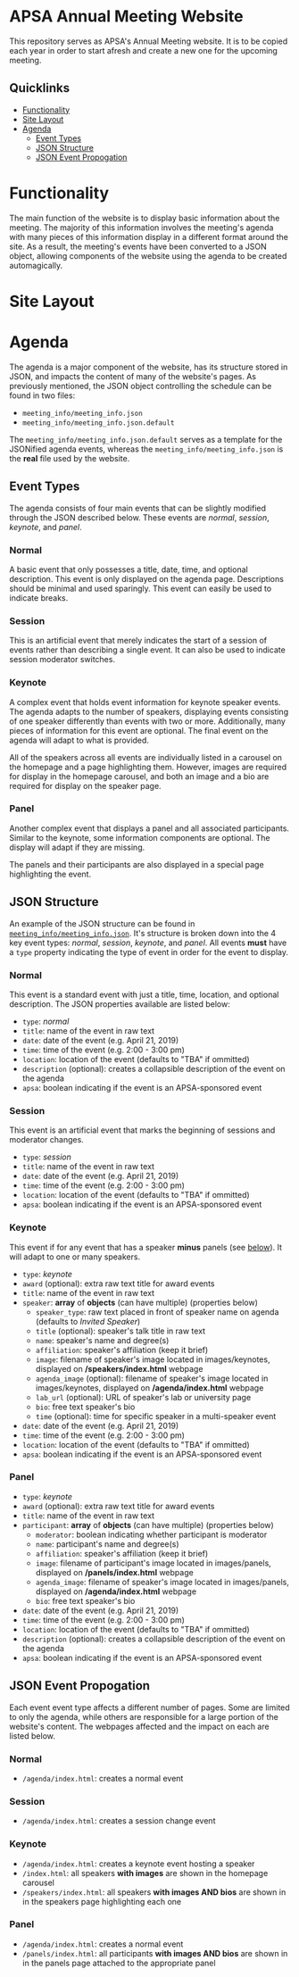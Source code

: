 # APSA Annual Meeting Website
This repository serves as APSA's Annual Meeting website.  It is to be copied each year in order to start afresh and create a new one for the upcoming meeting.

## Quicklinks
* [Functionality](#functionality)
* [Site Layout](#site-layout)
* [Agenda](#agenda)
    * [Event Types](#event-types)
    * [JSON Structure](#json-structure)
    * [JSON Event Propogation](#json-event-propogation)

# Functionality
The main function of the website is to display basic information about the meeting.  The majority of this information involves the meeting's agenda with many pieces of this information display in a different format around the site.  As a result, the meeting's events have been converted to a JSON object, allowing components of the website using the agenda to be created automagically.

# Site Layout


# Agenda
The agenda is a major component of the website, has its structure stored in JSON, and impacts the content of many of the website's pages.  As previously mentioned, the JSON object controlling the schedule can be found in two files:

* `meeting_info/meeting_info.json`
* `meeting_info/meeting_info.json.default`

The `meeting_info/meeting_info.json.default` serves as a template for the JSONified agenda events, whereas the `meeting_info/meeting_info.json` is the **real** file used by the website.

## Event Types
The agenda consists of four main events that can be slightly modified through the JSON described below.  These events are *normal*, *session*, *keynote*, and *panel*.

### Normal
A basic event that only possesses a title, date, time, and optional description.  This event is only displayed on the agenda page.  Descriptions should be minimal and used sparingly.  This event can easily be used to indicate breaks.

### Session
This is an artificial event that merely indicates the start of a session of events rather than describing a single event.  It can also be used to indicate session moderator switches.

### Keynote
A complex event that holds event information for keynote speaker events.  The agenda adapts to the number of speakers, displaying events consisting of one speaker differently than events with two or more.  Additionally, many pieces of information for this event are optional.  The final event on the agenda will adapt to what is provided.

All of the speakers across all events are individually listed in a carousel on the homepage and a page highlighting them.  However, images are required for display in the homepage carousel, and both an image and a bio are required for display on the speaker page.

### Panel
Another complex event that displays a panel and all associated participants.  Similar to the keynote, some information components are optional.  The display will adapt if they are missing.

The panels and their participants are also displayed in a special page highlighting the event.

## JSON Structure
An example of the JSON structure can be found in [`meeting_info/meeting_info.json`](https://github.com/APSA-meeting/2019/blob/gh-pages/meeting_info/meeting_info.json.default).  It's structure is broken down into the 4 key event types:  *normal*, *session*, *keynote*, and *panel*.  All events **must** have a `type` property indicating the type of event in order for the event to display.

### Normal
This event is a standard event with just a title, time, location, and optional description.  The JSON properties available are listed below:

* `type`:  *normal*
* `title`: name of the event in raw text
* `date`: date of the event (e.g. April 21, 2019)
* `time`: time of the event (e.g. 2:00 - 3:00 pm)
* `location`: location of the event (defaults to "TBA" if ommitted)
* `description` (optional): creates a collapsible description of the event on the agenda
* `apsa`: boolean indicating if the event is an APSA-sponsored event

### Session
This event is an artificial event that marks the beginning of sessions and moderator changes.

* `type`:  *session*
* `title`: name of the event in raw text
* `date`: date of the event (e.g. April 21, 2019)
* `time`: time of the event (e.g. 2:00 - 3:00 pm)
* `location`: location of the event (defaults to "TBA" if ommitted)
* `apsa`: boolean indicating if the event is an APSA-sponsored event

### Keynote
This event if for any event that has a speaker **minus** panels (see [below](#panel)).  It will adapt to one or many speakers.

* `type`:  *keynote*
* `award` (optional): extra raw text title for award events
* `title`: name of the event in raw text
* `speaker`: **array** of **objects** (can have multiple) (properties below)
    * `speaker_type`: raw text placed in front of speaker name on agenda (defaults to *Invited Speaker*)
    * `title` (optional): speaker's talk title in raw text
    * `name`: speaker's name and degree(s)
    * `affiliation`: speaker's affiliation (keep it brief)
    * `image`: filename of speaker's image located in images/keynotes, displayed on **/speakers/index.html** webpage
    * `agenda_image` (optional): filename of speaker's image located in images/keynotes, displayed on **/agenda/index.html** webpage
    * `lab_url` (optional): URL of speaker's lab or university page
    * `bio`: free text speaker's bio
    * `time` (optional): time for specific speaker in a multi-speaker event
* `date`: date of the event (e.g. April 21, 2019)
* `time`: time of the event (e.g. 2:00 - 3:00 pm)
* `location`: location of the event (defaults to "TBA" if ommitted)
* `apsa`: boolean indicating if the event is an APSA-sponsored event

### Panel
* `type`:  *keynote*
* `award` (optional): extra raw text title for award events
* `title`: name of the event in raw text
* `participant`: **array** of **objects** (can have multiple) (properties below)
    * `moderator`: boolean indicating whether participant is moderator
    * `name`: participant's name and degree(s)
    * `affiliation`: speaker's affiliation (keep it brief)
    * `image`: filename of participant's image located in images/panels, displayed on **/panels/index.html** webpage
    * `agenda_image`: filename of speaker's image located in images/panels, displayed on **/agenda/index.html** webpage
    * `bio`: free text speaker's bio
* `date`: date of the event (e.g. April 21, 2019)
* `time`: time of the event (e.g. 2:00 - 3:00 pm)
* `location`: location of the event (defaults to "TBA" if ommitted)
* `description` (optional): creates a collapsible description of the event on the agenda
* `apsa`: boolean indicating if the event is an APSA-sponsored event

## JSON Event Propogation
Each event event type affects a different number of pages.  Some are limited to only the agenda, while others are responsible for a large portion of the website's content.  The webpages affected and the impact on each are listed below.

### Normal
* `/agenda/index.html`:  creates a normal event

### Session
* `/agenda/index.html`:  creates a session change event

### Keynote
* `/agenda/index.html`:  creates a keynote event hosting a speaker
* `/index.html`:  all speakers **with images** are shown in the homepage carousel
* `/speakers/index.html`: all speakers **with images AND bios** are shown in in the speakers page highlighting each one

### Panel
* `/agenda/index.html`:  creates a normal event
* `/panels/index.html`: all participants **with images AND bios** are shown in in the panels page attached to the appropriate panel
